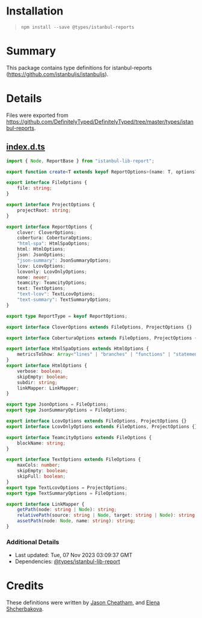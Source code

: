 # Installation
>
> `npm install --save @types/istanbul-reports`

# Summary

This package contains type definitions for istanbul-reports (<https://github.com/istanbuljs/istanbuljs>).

# Details

Files were exported from <https://github.com/DefinitelyTyped/DefinitelyTyped/tree/master/types/istanbul-reports>.

## [index.d.ts](https://github.com/DefinitelyTyped/DefinitelyTyped/tree/master/types/istanbul-reports/index.d.ts)

````ts
import { Node, ReportBase } from "istanbul-lib-report";

export function create<T extends keyof ReportOptions>(name: T, options?: Partial<ReportOptions[T]>): ReportBase;

export interface FileOptions {
    file: string;
}

export interface ProjectOptions {
    projectRoot: string;
}

export interface ReportOptions {
    clover: CloverOptions;
    cobertura: CoberturaOptions;
    "html-spa": HtmlSpaOptions;
    html: HtmlOptions;
    json: JsonOptions;
    "json-summary": JsonSummaryOptions;
    lcov: LcovOptions;
    lcovonly: LcovOnlyOptions;
    none: never;
    teamcity: TeamcityOptions;
    text: TextOptions;
    "text-lcov": TextLcovOptions;
    "text-summary": TextSummaryOptions;
}

export type ReportType = keyof ReportOptions;

export interface CloverOptions extends FileOptions, ProjectOptions {}

export interface CoberturaOptions extends FileOptions, ProjectOptions {}

export interface HtmlSpaOptions extends HtmlOptions {
    metricsToShow: Array<"lines" | "branches" | "functions" | "statements">;
}
export interface HtmlOptions {
    verbose: boolean;
    skipEmpty: boolean;
    subdir: string;
    linkMapper: LinkMapper;
}

export type JsonOptions = FileOptions;
export type JsonSummaryOptions = FileOptions;

export interface LcovOptions extends FileOptions, ProjectOptions {}
export interface LcovOnlyOptions extends FileOptions, ProjectOptions {}

export interface TeamcityOptions extends FileOptions {
    blockName: string;
}

export interface TextOptions extends FileOptions {
    maxCols: number;
    skipEmpty: boolean;
    skipFull: boolean;
}
export type TextLcovOptions = ProjectOptions;
export type TextSummaryOptions = FileOptions;

export interface LinkMapper {
    getPath(node: string | Node): string;
    relativePath(source: string | Node, target: string | Node): string;
    assetPath(node: Node, name: string): string;
}

````

### Additional Details

* Last updated: Tue, 07 Nov 2023 03:09:37 GMT
* Dependencies: [@types/istanbul-lib-report](https://npmjs.com/package/@types/istanbul-lib-report)

# Credits

These definitions were written by [Jason Cheatham](https://github.com/jason0x43), and [Elena Shcherbakova](https://github.com/not-a-doctor).
